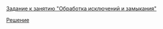 [Задание к занятию "Обработка исключений и замыкания"](https://github.com/Isbocha/bjs-2-homeworks/tree/main/6.exception-closure)

[Решение](https://github.com/Isbocha/bjs-2-homeworks/blob/main/6.exception-closure/task.js)